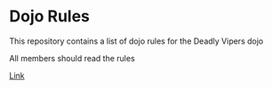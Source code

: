 Dojo Rules
==========

This repository contains a list of dojo rules for the Deadly Vipers dojo

All members should read the rules

[Link](https://github.com/deadlyvipers)
